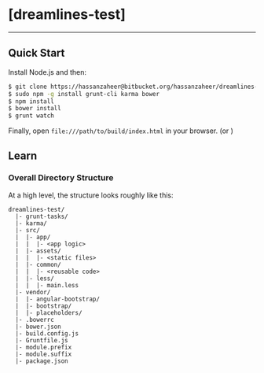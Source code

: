 # [dreamlines-test]

***

## Quick Start

Install Node.js and then:

```sh
$ git clone https://hassanzaheer@bitbucket.org/hassanzaheer/dreamlines-test.git
$ sudo npm -g install grunt-cli karma bower
$ npm install
$ bower install
$ grunt watch
```

Finally, open `file:///path/to/build/index.html` in your browser. (or )

## Learn

### Overall Directory Structure

At a high level, the structure looks roughly like this:

```
dreamlines-test/
  |- grunt-tasks/
  |- karma/
  |- src/
  |  |- app/
  |  |  |- <app logic>
  |  |- assets/
  |  |  |- <static files>
  |  |- common/
  |  |  |- <reusable code>
  |  |- less/
  |  |  |- main.less
  |- vendor/
  |  |- angular-bootstrap/
  |  |- bootstrap/
  |  |- placeholders/
  |- .bowerrc
  |- bower.json
  |- build.config.js
  |- Gruntfile.js
  |- module.prefix
  |- module.suffix
  |- package.json
```
